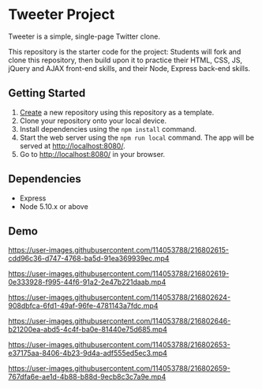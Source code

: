 # Tweeter Project

Tweeter is a simple, single-page Twitter clone.

This repository is the starter code for the project: Students will fork and clone this repository, then build upon it to practice their HTML, CSS, JS, jQuery and AJAX front-end skills, and their Node, Express back-end skills.

## Getting Started

1. [Create](https://docs.github.com/en/repositories/creating-and-managing-repositories/creating-a-repository-from-a-template) a new repository using this repository as a template.
2. Clone your repository onto your local device.
3. Install dependencies using the `npm install` command.
3. Start the web server using the `npm run local` command. The app will be served at <http://localhost:8080/>.
4. Go to <http://localhost:8080/> in your browser.

## Dependencies

- Express
- Node 5.10.x or above

## Demo



https://user-images.githubusercontent.com/114053788/216802615-cdd96c36-d747-4768-ba5d-91ea369939ec.mp4

https://user-images.githubusercontent.com/114053788/216802619-0e333928-f995-44f6-91a2-2e47b221daab.mp4

https://user-images.githubusercontent.com/114053788/216802624-908dbfca-6fd1-49af-96fe-4781143a7fdc.mp4

https://user-images.githubusercontent.com/114053788/216802646-b21200ea-abd5-4c4f-ba0e-81440e75d685.mp4

https://user-images.githubusercontent.com/114053788/216802653-e37175aa-8406-4b23-9d4a-adf555ed5ec3.mp4

https://user-images.githubusercontent.com/114053788/216802659-767dfa6e-ae1d-4b88-b88d-9ecb8c3c7a9e.mp4


